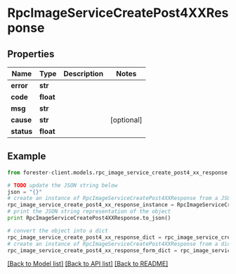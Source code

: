 # RpcImageServiceCreatePost4XXResponse


## Properties

Name | Type | Description | Notes
------------ | ------------- | ------------- | -------------
**error** | **str** |  | 
**code** | **float** |  | 
**msg** | **str** |  | 
**cause** | **str** |  | [optional] 
**status** | **float** |  | 

## Example

```python
from forester-client.models.rpc_image_service_create_post4_xx_response import RpcImageServiceCreatePost4XXResponse

# TODO update the JSON string below
json = "{}"
# create an instance of RpcImageServiceCreatePost4XXResponse from a JSON string
rpc_image_service_create_post4_xx_response_instance = RpcImageServiceCreatePost4XXResponse.from_json(json)
# print the JSON string representation of the object
print RpcImageServiceCreatePost4XXResponse.to_json()

# convert the object into a dict
rpc_image_service_create_post4_xx_response_dict = rpc_image_service_create_post4_xx_response_instance.to_dict()
# create an instance of RpcImageServiceCreatePost4XXResponse from a dict
rpc_image_service_create_post4_xx_response_form_dict = rpc_image_service_create_post4_xx_response.from_dict(rpc_image_service_create_post4_xx_response_dict)
```
[[Back to Model list]](../README.md#documentation-for-models) [[Back to API list]](../README.md#documentation-for-api-endpoints) [[Back to README]](../README.md)


